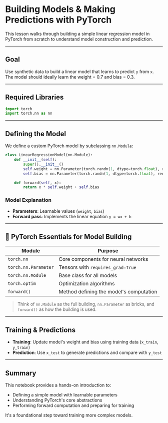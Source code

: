 # Building Models & Making Predictions with PyTorch

This lesson walks through building a simple linear regression model in PyTorch from scratch to understand model construction and prediction.

---

## Goal

Use synthetic data to build a linear model that learns to predict `y` from `x`. The model should ideally learn the weight = 0.7 and bias = 0.3.

---

## Required Libraries

```python
import torch
import torch.nn as nn
````

---

## Defining the Model

We define a custom PyTorch model by subclassing `nn.Module`:

```python
class LinearRegressionModel(nn.Module):
    def __init__(self):
        super().__init__()
        self.weight = nn.Parameter(torch.randn(1, dtype=torch.float), requires_grad=True)
        self.bias = nn.Parameter(torch.randn(1, dtype=torch.float), requires_grad=True)

    def forward(self, x):
        return x * self.weight + self.bias
```

### Model Explanation

* **Parameters**: Learnable values (`weight`, `bias`)
* **Forward pass**: Implements the linear equation `y = wx + b`

---

## 🔧 PyTorch Essentials for Model Building

| Module               | Purpose                                 |
| -------------------- | --------------------------------------- |
| `torch.nn`           | Core components for neural networks     |
| `torch.nn.Parameter` | Tensors with `requires_grad=True`       |
| `torch.nn.Module`    | Base class for all models               |
| `torch.optim`        | Optimization algorithms                 |
| `forward()`          | Method defining the model's computation |

> Think of `nn.Module` as the full building, `nn.Parameter` as bricks, and `forward()` as how the building is used.

---

## Training & Predictions

* **Training**: Update model's weight and bias using training data (`x_train`, `y_train`)
* **Prediction**: Use `x_test` to generate predictions and compare with `y_test`

---

## Summary

This notebook provides a hands-on introduction to:

* Defining a simple model with learnable parameters
* Understanding PyTorch's core abstractions
* Performing forward computation and preparing for training

It's a foundational step toward training more complex models.
